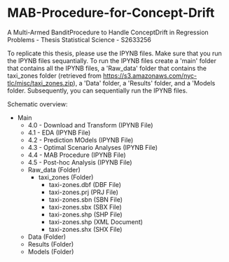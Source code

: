 # MAB-Procedure-for-Concept-Drift
A Multi-Armed BanditProcedure to Handle ConceptDrift in Regression Problems - Thesis Statistical Science - S2633256

To replicate this thesis, please use the IPYNB files. Make sure that you run the IPYNB files sequantially. 
To run the IPYNB files create a 'main' folder that contains all the IPYNB files, a 'Raw_data' folder that contains the
taxi_zones folder (retrieved from https://s3.amazonaws.com/nyc-tlc/misc/taxi_zones.zip), a 'Data' folder, a 'Results' folder,
and a 'Models folder. Subsequently, you can sequentially run the IPYNB files.

Schematic overview:
- Main
	- 4.0 - Download and Transform (IPYNB File)
	- 4.1 - EDA (IPYNB File)
	- 4.2 - Prediction MOdels (IPYNB File)
	- 4.3 - Optimal Scenario Analyses (IPYNB File)
	- 4.4 - MAB Procedure (IPYNB File)
	- 4.5 - Post-hoc Analysis (IPYNB File)
	- Raw_data (Folder)
 		- taxi_zones (Folder)
			- taxi-zones.dbf (DBF File)
			- taxi-zones.prj (PRJ File)
			- taxi-zones.sbn (SBN File)
			- taxi-zones.sbx (SBX File)
			- taxi-zones.shp (SHP File)
			- taxi-zones.shp (XML Document)
			- taxi-zones.shx (SHX File)
	- Data (Folder)
	- Results (Folder)
	- Models (Folder)
